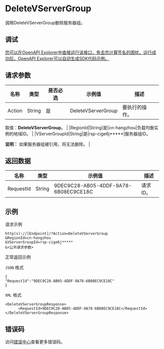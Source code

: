 # DeleteVServerGroup

调用DeleteVServerGroup删除服务器组。

## 调试

[您可以在OpenAPI Explorer中直接运行该接口，免去您计算签名的困扰。运行成功后，OpenAPI Explorer可以自动生成SDK代码示例。](https://api.aliyun.com/#product=Slb&api=DeleteVServerGroup&type=RPC&version=2014-05-15)

## 请求参数

|名称|类型|是否必选|示例值|描述|
|--|--|----|---|--|
|Action|String|是|DeleteVServerGroup|要执行的操作。

 取值：**DeleteVServerGroup**。 |
|RegionId|String|是|cn-hangzhou|负载均衡实例的地域ID。 |
|VServerGroupId|String|是|rsp-cige6j\*\*\*\*\*|服务器组ID。

 **说明：** 如果服务器组被引用，将无法删除。 |

## 返回数据

|名称|类型|示例值|描述|
|--|--|---|--|
|RequestId|String|9DEC9C28-AB05-4DDF-9A78-6B08EC9CE18C|请求ID。 |

## 示例

请求示例

```
http(s)://[Endpoint]/?Action=DeleteVServerGroup
&RegionId=cn-hangzhou
&VServerGroupId=rsp-cige6j*****
&<公共请求参数>
```

正常返回示例

`JSON` 格式

```
{
"RequestId":"9DEC9C28-AB05-4DDF-9A78-6B08EC9CE18C"
}
```

`XML` 格式

```
<DeleteVServerGroupResponse>
	  <RequestId>9DEC9C28-AB05-4DDF-9A78-6B08EC9CE18C</RequestId>
</DeleteVServerGroupResponse>
```

## 错误码

访问[错误中心](https://error-center.alibabacloud.com/status/product/Slb)查看更多错误码。

